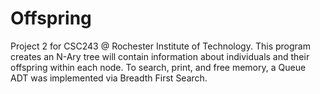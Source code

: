 # Offspring
Project 2 for CSC243 @ Rochester Institute of Technology. This program creates an N-Ary tree will contain information about individuals and their offspring within each node. To search, print, and free memory, a Queue ADT was implemented via Breadth First Search. 
